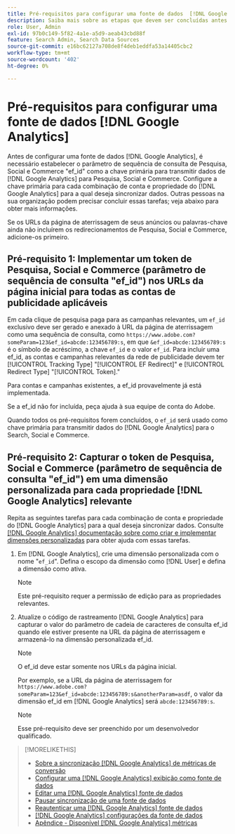 ```yaml
---
title: Pré-requisitos para configurar uma fonte de dados  [!DNL Google Analytics]
description: Saiba mais sobre as etapas que devem ser concluídas antes de configurar uma fonte de dados  [!DNL Google Analytics] .
role: User, Admin
exl-id: 97b0c149-5f82-4a1e-a5d9-aeab43cbd88f
feature: Search Admin, Search Data Sources
source-git-commit: e16bc62127a708de8f4deb1eddfa53a14405cbc2
workflow-type: tm+mt
source-wordcount: '402'
ht-degree: 0%

---
```


# Pré-requisitos para configurar uma fonte de dados [!DNL Google Analytics]

Antes de configurar uma fonte de dados [!DNL Google Analytics], é necessário estabelecer o parâmetro de sequência de consulta de Pesquisa, Social e Commerce &quot;ef_id&quot; como a chave primária para transmitir dados de [!DNL Google Analytics] para Pesquisa, Social e Commerce. Configure a chave primária para cada combinação de conta e propriedade do [!DNL Google Analytics] para a qual deseja sincronizar dados. Outras pessoas na sua organização podem precisar concluir essas tarefas; veja abaixo para obter mais informações.

Se os URLs da página de aterrissagem de seus anúncios ou palavras-chave ainda não incluírem os redirecionamentos de Pesquisa, Social e Commerce, adicione-os primeiro.

## Pré-requisito 1: Implementar um token de Pesquisa, Social e Commerce (parâmetro de sequência de consulta &quot;ef_id&quot;) nos URLs da página inicial para todas as contas de publicidade aplicáveis

Em cada clique de pesquisa paga para as campanhas relevantes, um `ef_id` exclusivo deve ser gerado e anexado à URL da página de aterrissagem como uma sequência de consulta, como `https://www.adobe.com?someParam=123&ef_id=abcde:123456789:s`, em que `&ef_id=abcde:123456789:s` é o símbolo de acréscimo, a chave `ef_id` e o valor `ef_id`. Para incluir uma ef_id, as contas e campanhas relevantes da rede de publicidade devem ter [!UICONTROL Tracking Type] &quot;[!UICONTROL EF Redirect]&quot; e [!UICONTROL Redirect Type] &quot;[!UICONTROL Token].&quot;

Para contas e campanhas existentes, a ef_id provavelmente já está implementada.

Se a ef_id não for incluída, peça ajuda à sua equipe de conta do Adobe.

Quando todos os pré-requisitos forem concluídos, o `ef_id` será usado como chave primária para transmitir dados do [!DNL Google Analytics] para o Search, Social e Commerce.

## Pré-requisito 2: Capturar o token de Pesquisa, Social e Commerce (parâmetro de sequência de consulta &quot;ef_id&quot;) em uma dimensão personalizada para cada propriedade [!DNL Google Analytics] relevante

Repita as seguintes tarefas para cada combinação de conta e propriedade do [!DNL Google Analytics] para a qual deseja sincronizar dados. Consulte [[!DNL Google Analytics] documentação sobre como criar e implementar dimensões personalizadas](https://support.google.com/analytics/answer/2709829?hl=en#zippy=%2Cin-this-article) para obter ajuda com essas tarefas.

1. Em [!DNL Google Analytics], crie uma dimensão personalizada com o nome &quot;`ef_id`&quot;. Defina o escopo da dimensão como [!DNL User] e defina a dimensão como ativa.

   >[!NOTE]
   >
   >Este pré-requisito requer a permissão de edição para as propriedades relevantes.

1. Atualize o código de rastreamento [!DNL Google Analytics] para capturar o valor do parâmetro de cadeia de caracteres de consulta ef_id quando ele estiver presente na URL da página de aterrissagem e armazená-lo na dimensão personalizada ef_id.

   >[!NOTE]
   >
   >O ef_id deve estar somente nos URLs da página inicial.

   Por exemplo, se a URL da página de aterrissagem for `https://www.adobe.com?someParam=123&ef_id=abcde:123456789:s&anotherParam=asdf`, o valor da dimensão ef_id em [!DNL Google Analytics] será `abcde:123456789:s`.

   >[!NOTE]
   >
   >Esse pré-requisito deve ser preenchido por um desenvolvedor qualificado.

>[!MORELIKETHIS]
>
>* [Sobre a sincronização [!DNL Google Analytics] de métricas de conversão](data-source-about.md)
>* [Configurar uma  [!DNL Google Analytics] exibição como fonte de dados](data-source-configure.md)
>* [Editar uma [!DNL Google Analytics] fonte de dados](data-source-edit.md)
>* [Pausar sincronização de uma fonte de dados](data-source-pause.md)
>* [Reautenticar uma [!DNL Google Analytics] fonte de dados](data-source-reauthenticate.md)
>* [[!DNL Google Analytics] configurações da fonte de dados](data-source-settings.md)
>* [Apêndice - Disponível [!DNL Google Analytics] métricas](data-source-ga-metrics.md)
